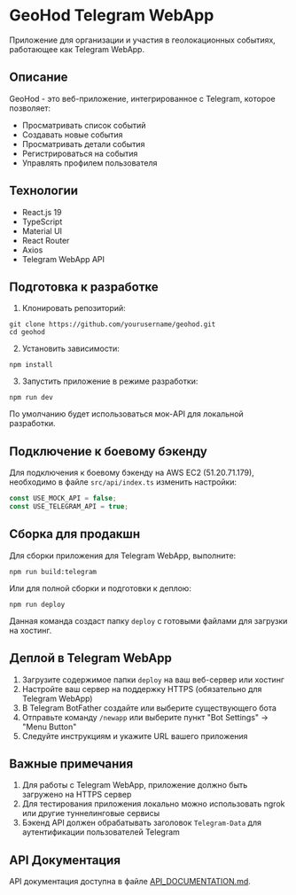 # GeoHod Telegram WebApp

Приложение для организации и участия в геолокационных событиях, работающее как Telegram WebApp.

## Описание

GeoHod - это веб-приложение, интегрированное с Telegram, которое позволяет:

- Просматривать список событий
- Создавать новые события
- Просматривать детали события
- Регистрироваться на события
- Управлять профилем пользователя

## Технологии

- React.js 19
- TypeScript
- Material UI
- React Router
- Axios
- Telegram WebApp API

## Подготовка к разработке

1. Клонировать репозиторий:

```
git clone https://github.com/yourusername/geohod.git
cd geohod
```

2. Установить зависимости:

```
npm install
```

3. Запустить приложение в режиме разработки:

```
npm run dev
```

По умолчанию будет использоваться мок-API для локальной разработки.

## Подключение к боевому бэкенду

Для подключения к боевому бэкенду на AWS EC2 (51.20.71.179), необходимо в файле `src/api/index.ts` изменить настройки:

```javascript
const USE_MOCK_API = false;
const USE_TELEGRAM_API = true;
```

## Сборка для продакшн

Для сборки приложения для Telegram WebApp, выполните:

```
npm run build:telegram
```

Или для полной сборки и подготовки к деплою:

```
npm run deploy
```

Данная команда создаст папку `deploy` с готовыми файлами для загрузки на хостинг.

## Деплой в Telegram WebApp

1. Загрузите содержимое папки `deploy` на ваш веб-сервер или хостинг
2. Настройте ваш сервер на поддержку HTTPS (обязательно для Telegram WebApp)
3. В Telegram BotFather создайте или выберите существующего бота
4. Отправьте команду `/newapp` или выберите пункт "Bot Settings" -> "Menu Button"
5. Следуйте инструкциям и укажите URL вашего приложения

## Важные примечания

1. Для работы с Telegram WebApp, приложение должно быть загружено на HTTPS сервер
2. Для тестирования приложения локально можно использовать ngrok или другие туннелинговые сервисы
3. Бэкенд API должен обрабатывать заголовок `Telegram-Data` для аутентификации пользователей Telegram

## API Документация

API документация доступна в файле [API_DOCUMENTATION.md](./API_DOCUMENTATION.md).

